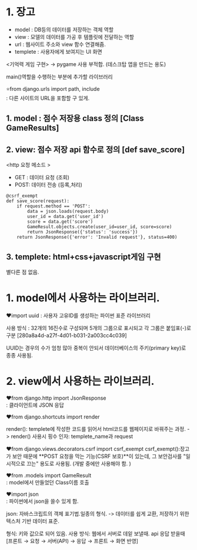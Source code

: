 
# 1. 장고 
- model : DB등의 데이터를 저장하는 객체 역할
- view : 모델의 데이터를 가공 후 템플릿에 전달하는 역할
- url : 웹사이트 주소와 view 함수 연결해줌.
- templete : 사용자에게 보여지는 UI 화면

<기억력 게임 구현> 
→  pygame 사용 부적합. (데스크탑 앱을 만드는 용도)


main()역할을 수행하는 부분에 추가할 라이브러리 

⭐from django.urls import path, include  
 : 다른 사이트의 URL을 포함할 구 있게. 



## 1. model : 점수 저장용 class 정의 [Class GameResults]
   
## 2. view: 점수 저장 api  함수로 정의 [def save_score]

<http 요청 메소드 >
- GET : 데이터 요청 (조회)
- POST: 데이터 전송 (등록,처리)

```예시 코드
@csrf_exempt
def save_score(request):
    if request.method == 'POST':
        data = json.loads(request.body)
        user_id = data.get('user_id') 
        score = data.get('score')
        GameResult.objects.create(user_id=user_id, score=score)
        return JsonResponse({'status': 'success'})
    return JsonResponse({'error': 'Invalid request'}, status=400)

```

## 3. templete: html+css+javascript게임 구현 
별다른 점 없음.

# 1. model에서 사용하는 라이브러리.


❤️import uuid
: 사용자 고유ID를 생성하는 파이썬 표준 라이브러리 

 사용 방식 : 32개의 16진수로 구성되며 5개의 그룹으로 표시되고 각 그룹은 붙임표(-)로 구분
 [280a8a4d-a27f-4d01-b031-2a003cc4c039]
 
 UUID는 경우의 수가 엄청 많아 중복이 안되서  데이터베이스의  주키(primary key)로 종종 사용됨.



<h1> 2. view에서 사용하는 라이브러리. </h1>


❤️from django.http import JsonResponse        
: 클라이언트에 JSON 응답



❤️from django.shortcuts import render        

render(): templete에 작성한 코드를 읽어서 html코드를 웹페이지로 바꿔주는 과정. 
-> render() 사용시 핑수 인자:  templete_name과 request



❤️from django.views.decorators.csrf import csrf_exempt 
csrf_exempt():장고가 보안 때문에 **POST 요청을 막는 기능(CSRF 보호)**이 있는데,
 그 보안검사를 "일시적으로 끄는" 용도로 사용됨. (개발 중에만 사용해야 함. )



❤️from .models import GameResult              
: model에서 만들었던 Class이름  호출



❤️import json                               
: 파이썬에서 json을 쓸수 있게 함. 

json: 자바스크립트의 객체 표기법.일종의 형식. 
-> 데이터를 쉽게 교환, 저장하기 위한 텍스처 기반 데이터 표준. 

형식: 키와 값으로 되어 있음. 
사용 방식: 웹에서 서버로 데잍 보낼때. api 응답 받을때  
[프론트 → 요청 → 서버(API) → 응답 → 프론트 → 화면 반영]


